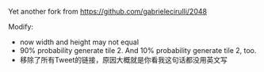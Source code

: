 Yet another fork from https://github.com/gabrielecirulli/2048

Modify:
* now width and height may not equal
* 90% probability generate tile 2. And 10% probability generate tile 2, too.
* 移除了所有Tweet的链接，原因大概就是你看我这句话都没用英文写
